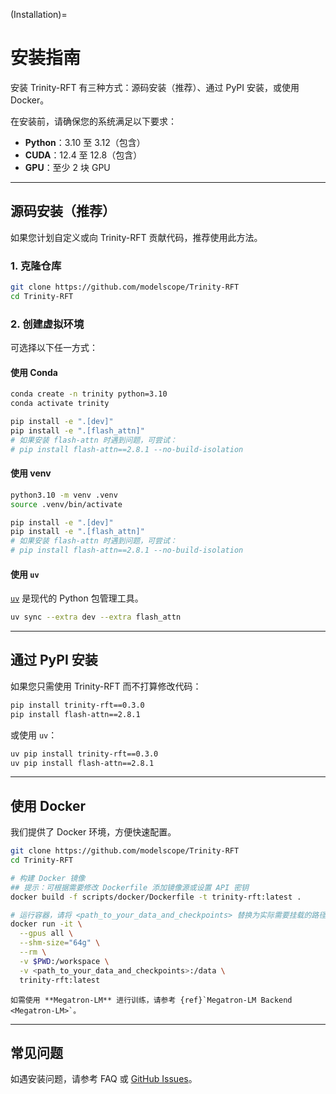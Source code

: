(Installation)=
# 安装指南

安装 Trinity-RFT 有三种方式：源码安装（推荐）、通过 PyPI 安装，或使用 Docker。

在安装前，请确保您的系统满足以下要求：

- **Python**：3.10 至 3.12（包含）
- **CUDA**：12.4 至 12.8（包含）
- **GPU**：至少 2 块 GPU

---

## 源码安装（推荐）

如果您计划自定义或向 Trinity-RFT 贡献代码，推荐使用此方法。

### 1. 克隆仓库

```bash
git clone https://github.com/modelscope/Trinity-RFT
cd Trinity-RFT
```

### 2. 创建虚拟环境

可选择以下任一方式：

#### 使用 Conda

```bash
conda create -n trinity python=3.10
conda activate trinity

pip install -e ".[dev]"
pip install -e ".[flash_attn]"
# 如果安装 flash-attn 时遇到问题，可尝试：
# pip install flash-attn==2.8.1 --no-build-isolation
```

#### 使用 venv

```bash
python3.10 -m venv .venv
source .venv/bin/activate

pip install -e ".[dev]"
pip install -e ".[flash_attn]"
# 如果安装 flash-attn 时遇到问题，可尝试：
# pip install flash-attn==2.8.1 --no-build-isolation
```

#### 使用 `uv`

[`uv`](https://github.com/astral-sh/uv) 是现代的 Python 包管理工具。

```bash
uv sync --extra dev --extra flash_attn
```

---

## 通过 PyPI 安装

如果您只需使用 Trinity-RFT 而不打算修改代码：

```bash
pip install trinity-rft==0.3.0
pip install flash-attn==2.8.1
```

或使用 `uv`：

```bash
uv pip install trinity-rft==0.3.0
uv pip install flash-attn==2.8.1
```

---

## 使用 Docker

我们提供了 Docker 环境，方便快速配置。

```bash
git clone https://github.com/modelscope/Trinity-RFT
cd Trinity-RFT

# 构建 Docker 镜像
## 提示：可根据需要修改 Dockerfile 添加镜像源或设置 API 密钥
docker build -f scripts/docker/Dockerfile -t trinity-rft:latest .

# 运行容器，请将 <path_to_your_data_and_checkpoints> 替换为实际需要挂载的路径
docker run -it \
  --gpus all \
  --shm-size="64g" \
  --rm \
  -v $PWD:/workspace \
  -v <path_to_your_data_and_checkpoints>:/data \
  trinity-rft:latest
```

```{note}
如需使用 **Megatron-LM** 进行训练，请参考 {ref}`Megatron-LM Backend <Megatron-LM>`。
```

---

## 常见问题

如遇安装问题，请参考 FAQ 或 [GitHub Issues](https://github.com/modelscope/Trinity-RFT/issues)。
